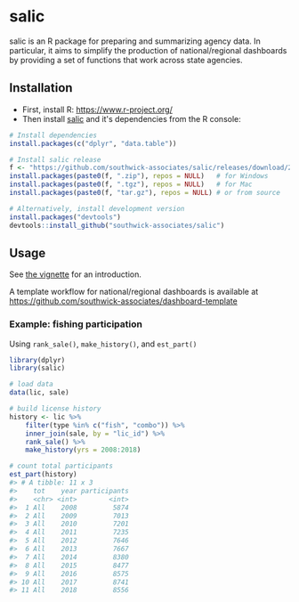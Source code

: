 
<!-- README.md is generated from README.Rmd. Please edit that file -->
salic
=====

salic is an R package for preparing and summarizing agency data. In particular, it aims to simplify the production of national/regional dashboards by providing a set of functions that work across state agencies.

Installation
------------

-   First, install R: <https://www.r-project.org/>
-   Then install [salic](https://github.com/southwick-associates/salic/releases) and it's dependencies from the R console:

``` r
# Install dependencies
install.packages(c("dplyr", "data.table"))

# Install salic release
f <- "https://github.com/southwick-associates/salic/releases/download/2.0.0/salic_2.0.0"
install.packages(paste0(f, ".zip"), repos = NULL)   # for Windows
install.packages(paste0(f, ".tgz"), repos = NULL)   # for Mac
install.packages(paste0(f, "tar.gz"), repos = NULL) # or from source

# Alternatively, install development version
install.packages("devtools")
devtools::install_github("southwick-associates/salic")
```

Usage
-----

See [the vignette](https://southwick-associates.github.io/salic/articles/salic.html) for an introduction.

A template workflow for national/regional dashboards is available at <https://github.com/southwick-associates/dashboard-template>

### Example: fishing participation

Using `rank_sale()`, `make_history()`, and `est_part()`

``` r
library(dplyr)
library(salic)

# load data
data(lic, sale)

# build license history
history <- lic %>% 
    filter(type %in% c("fish", "combo")) %>% 
    inner_join(sale, by = "lic_id") %>% 
    rank_sale() %>% 
    make_history(yrs = 2008:2018)

# count total participants
est_part(history)
#> # A tibble: 11 x 3
#>    tot    year participants
#>    <chr> <int>        <int>
#>  1 All    2008         5874
#>  2 All    2009         7013
#>  3 All    2010         7201
#>  4 All    2011         7235
#>  5 All    2012         7646
#>  6 All    2013         7667
#>  7 All    2014         8380
#>  8 All    2015         8477
#>  9 All    2016         8575
#> 10 All    2017         8741
#> 11 All    2018         8556
```
